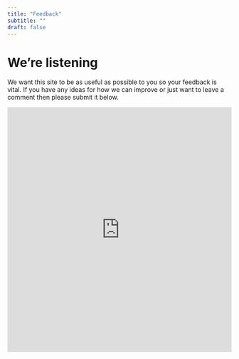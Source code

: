 ```yaml
---
title: "Feedback"
subtitle: ""
draft: false
---
```


# We’re listening

We want this site to be as useful as possible to you so your feedback is vital. If you have any ideas for how we can improve or just want to leave a comment then please submit it below.

<!-- Future features we’re working on:

- Quizzes to test your knowledge of the modules
- Mission content to help you get them signed off
- Other fun activities to do at home -->

<!-- ## Submit feedback -->

<iframe src="https://docs.google.com/forms/d/e/1FAIpQLSekjKgvrtOpHLqeXI2jp4jR4WiToxrjoI8fPlEyetxBM4uvqg/viewform?embedded=true" width="100%" height="550px" frameborder="0" marginheight="0" marginwidth="0">Loading…</iframe>
